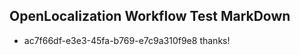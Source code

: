 ## OpenLocalization Workflow Test MarkDown
* ac7f66df-e3e3-45fa-b769-e7c9a310f9e8 thanks!

<!--HONumber=Sep16_HO1-->


